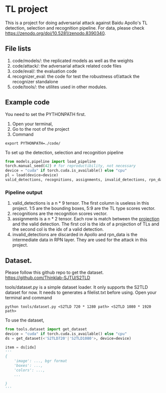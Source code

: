 # TL project

This is a project for doing adversarial attack against Baidu Apollo's TL detection, selection and recognition pipeline. 
For data, please check https://zenodo.org/doi/10.5281/zenodo.8390340. 

## File lists

1. code/models/: the replicated models as well as the weights 
2. code/attack/: the adversarial attack related code files
3. code/eval/: the evaluation code
4. recognizer_eval: the code for test the robustness of/attack the recognizer standalone
5. code/tools/: the utilites used in other modules.

## Example code
You need to set the PYTHONPATH first. 
1. Open your terminal,
2. Go to the root of the project
3. Command

`export PYTHONPATH=./code/`


To set up the detection, selection and recognition pipeline 

```python
from models.pipeline import load_pipeline
torch.manual_seed(42) # for reproductibility, not necessary
device = "cuda" if torch.cuda.is_available() else "cpu"
pl = load(device=device)
valid_detections, recognitions, assignments, invalid_detections, rpn_data = pl(image, boxes) # image is the image file in bgr format, boxes is a list of single box, which is [xmin, ymin, xmax, ymax].
```
### Pipeline output
1. valid_detections is a n * 9 tensor. The first column is useless in this project. 1:5 are the bounding boxes, 5:9 are the TL type scores vector.
2. recognitions are the recognition scores vector.
3. assignments is a n * 2 tensor. Each row is match between the [projection](https://github.com/ApolloAuto/apollo/blob/v7.0.0/docs/specs/traffic_light.md#pre-process) and the valid detection. The first col is the idx of a projection of TLs and the second col is the idx of a valid detection. 
4. invalid_detections are discarded in Apollo and rpn_data is the intermediate data in RPN layer. They are used for the attack in this project.



## Dataset.
Please follow this github repo to get the dataset. 
https://github.com/Thinklab-SJTU/S2TLD

tools/dataset.py is a simple dataset loader. It only supports the S2TLD dataset for now. It needs to generates a filelist.txt before using. Open your terminal and command

`python tools/dataset.py <S2TLD 720 * 1280 path> <S2TLD 1080 * 1920 path>`

To use the dataset,

```python
from tools.dataset import get_dataset
device = "cuda" if torch.cuda.is_available() else "cpu"
ds = get_dataset(<'S2TLD720'|'S2TLD1080'>, device=device)

item = ds[idx]
'''
{
    'image': ..., bgr format
    'boxes': ...,
    'colors': ...,
    ...

}
'''
```

